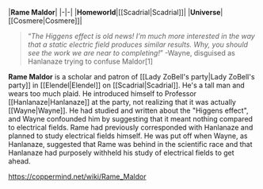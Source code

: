 |**Rame Maldor**|
|-|-|
|**Homeworld**|[[Scadrial\|Scadrial]]|
|**Universe**|[[Cosmere\|Cosmere]]|

>“*The Higgens effect is old news! I’m much more interested in the way that a static electric field produces similar results. Why, you should see the work we are near to completing!*”
\-Wayne, disguised as Hanlanaze trying to confuse Maldor[1]


**Rame Maldor** is a scholar and patron of [[Lady ZoBell's party\|Lady ZoBell's party]] in [[Elendel\|Elendel]] on [[Scadrial\|Scadrial]]. He's a tall man and wears too much plaid.
He introduced himself to Professor [[Hanlanaze\|Hanlanaze]] at the party, not realizing that it was actually [[Wayne\|Wayne]]. He had studied and written about the "Higgens effect", and Wayne confounded him by suggesting that it meant nothing compared to electrical fields. Rame had previously corresponded with Hanlanaze and planned to study electrical fields himself. He was put off when Wayne, as Hanlanaze, suggested that Rame was behind in the scientific race and that Hanlanaze had purposely withheld his study of electrical fields to get ahead.



https://coppermind.net/wiki/Rame_Maldor
